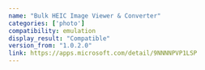 ```yaml
---
name: "Bulk HEIC Image Viewer & Converter"
categories: ['photo']
compatibility: emulation
display_result: "Compatible"
version_from: "1.0.2.0"
link: https://apps.microsoft.com/detail/9NNNNPVP1LSP
---
```

